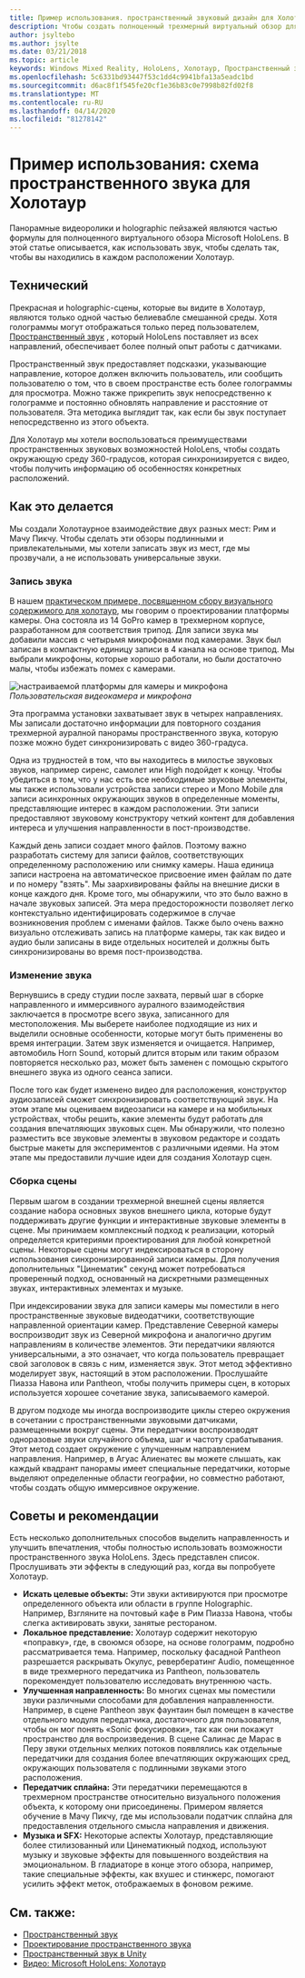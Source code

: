```yaml
---
title: Пример использования. пространственный звуковый дизайн для Холотаур
description: Чтобы создать полноценный трехмерный виртуальный обзор для Microsoft HoloLens, панорамные видео и holographic пейзажей являются частью формулы.
author: jsyltebo
ms.author: jsylte
ms.date: 03/21/2018
ms.topic: article
keywords: Windows Mixed Reality, HoloLens, Холотаур, Пространственный звук, пример использования
ms.openlocfilehash: 5c6331bd93447f53c1dd4c9941bfa13a5eadc1bd
ms.sourcegitcommit: d6ac8f1f545fe20cf1e36b83c0e7998b82fd02f8
ms.translationtype: MT
ms.contentlocale: ru-RU
ms.lasthandoff: 04/14/2020
ms.locfileid: "81278142"
---
```

# <a name="case-study-spatial-sound-design-for-holotour"></a>Пример использования: схема пространственного звука для Холотаур

Панорамные видеоролики и holographic пейзажей являются частью формулы для полноценного виртуального обзора Microsoft HoloLens. В этой статье описывается, как использовать звук, чтобы сделать так, чтобы вы находились в каждом расположении Холотаур.

## <a name="the-tech"></a>Технический

Прекрасная и holographic-сцены, которые вы видите в Холотаур, являются только одной частью белиевабле смешанной среды. Хотя голограммы могут отображаться только перед пользователем, [Пространственный звук](spatial-sound.md) , который HoloLens поставляет из всех направлений, обеспечивает более полный опыт работы с датчиками.

Пространственный звук предоставляет подсказки, указывающие направление, которое должен включить пользователь, или сообщить пользователю о том, что в своем пространстве есть более голограммы для просмотра. Можно также прикрепить звук непосредственно к голограмме и постоянно обновлять направление и расстояние от пользователя. Эта методика выглядит так, как если бы звук поступает непосредственно из этого объекта.

Для Холотаур мы хотели воспользоваться преимуществами пространственных звуковых возможностей HoloLens, чтобы создать окружающую среду 360-градусов, которая синхронизируется с видео, чтобы получить информацию об особенностях конкретных расположений.

## <a name="behind-the-scenes"></a>Как это делается

Мы создали Холотаурное взаимодействие двух разных мест: Рим и Мачу Пикчу. Чтобы сделать эти обзоры подлинными и привлекательными, мы хотели записать звук из мест, где мы прозвучали, а не использовать универсальные звуки.

### <a name="capture-the-audio"></a>Запись звука

В нашем [практическом примере, посвященном сбору визуального содержимого для холотаур](case-study-capturing-and-creating-content-for-holotour.md), мы говорим о проектировании платформы камеры. Она состояла из 14 GoPro камер в трехмерном корпусе, разработанном для соответствия трипод. Для записи звука мы добавили массив с четырьмя микрофонами под камерами. Звук был записан в компактную единицу записи в 4 канала на основе трипод. Мы выбрали микрофоны, которые хорошо работали, но были достаточно малы, чтобы избежать помех с камерами.

![настраиваемой платформы для камеры и микрофона](images/camera-rig-microphones-300px.png)<br>
*Пользовательская видеокамера и микрофона*

Эта программа установки захватывает звук в четырех направлениях. Мы записали достаточно информации для повторного создания трехмерной ауралной панорамы пространственного звука, которую позже можно будет синхронизировать с видео 360-градуса.

Одна из трудностей в том, что вы находитесь в милостье звуковых звуков, например сиренс, самолет или High подойдет к концу. Чтобы убедиться в том, что у нас есть все необходимые звуковые элементы, мы также использовали устройства записи стерео и Mono Mobile для записи асинхронных окружающих звуков в определенные моменты, представляющие интерес в каждом расположении. Эти записи предоставляют звуковому конструктору четкий контент для добавления интереса и улучшения направленности в пост-производстве.

Каждый день записи создает много файлов. Поэтому важно разработать систему для записи файлов, соответствующих определенному расположению или снимку камеры. Наша единица записи настроена на автоматическое присвоение имен файлам по дате и по номеру "взять". Мы заархивированы файлы на внешние диски в конце каждого дня. Кроме того, мы обнаружили, что это было важно в начале звуковых записей. Эта мера предосторожности позволяет легко контекстуально идентифицировать содержимое в случае возникновения проблем с именами файлов. Также было очень важно визуально отслеживать запись на платформе камеры, так как видео и аудио были записаны в виде отдельных носителей и должны быть синхронизированы во время пост-производства.

### <a name="edit-the-audio"></a>Изменение звука

Вернувшись в среду студии после захвата, первый шаг в сборке направленного и иммерсивного ауралного взаимодействия заключается в просмотре всего звука, записанного для местоположения. Мы выберете наиболее подходящие из них и выделили основные особенности, которые могут быть применены во время интеграции. Затем звук изменяется и очищается. Например, автомобиль Horn Sound, который длится вторым или таким образом повторяется несколько раз, может быть заменен с помощью скрытого внешнего звука из одного сеанса записи.

После того как будет изменено видео для расположения, конструктор аудиозаписей сможет синхронизировать соответствующий звук. На этом этапе мы оцениваем видеозаписи на камере и на мобильных устройствах, чтобы решить, какие элементы будут работать для создания впечатляющих звуковых сцен. Мы обнаружили, что полезно разместить все звуковые элементы в звуковом редакторе и создать быстрые макеты для экспериментов с различными идеями. На этом этапе мы предоставили лучшие идеи для создания Холотаур сцен.

### <a name="assemble-the-scene"></a>Сборка сцены

Первым шагом в создании трехмерной внешней сцены является создание набора основных звуков внешнего цикла, которые будут поддерживать другие функции и интерактивные звуковые элементы в сцене. Мы принимаем комплексный подход к реализации, который определяется критериями проектирования для любой конкретной сцены. Некоторые сцены могут индексироваться в сторону использования синхронизированной записи камеры. Для получения дополнительных "Цинематик" секунд может потребоваться проверенный подход, основанный на дискретными размещенных звуках, интерактивных элементах и музыке.

При индексировании звука для записи камеры мы поместили в него пространственные звуковые видеодатчики, соответствующие направленной ориентации камер. Представление Северной камеры воспроизводит звук из Северной микрофона и аналогично другим направлениям в количестве элементов. Эти передатчики являются универсальными, а это означает, что когда пользователь превращает свой заголовок в связь с ним, изменяется звук. Этот метод эффективно моделирует звук, настоящий в этом расположении. Прослушайте Пиазза Навона или Pantheon, чтобы получить примеры сцен, в которых используется хорошее сочетание звука, записываемого камерой.

В другом подходе мы иногда воспроизводите циклы стерео окружения в сочетании с пространственными звуковыми датчиками, размещенными вокруг сцены. Эти передатчики воспроизводят одноразовые звуки случайного объема, шаг и частоту срабатывания. Этот метод создает окружение с улучшенным направлением направления. Например, в Агуас Алиенатес вы можете слышать, как каждый квадрант панорамы имеет специальные передатчики, которые выделяют определенные области географии, но совместно работают, чтобы создать общую иммерсивное окружение.

## <a name="tips-and-tricks"></a>Советы и рекомендации

Есть несколько дополнительных способов выделить направленность и улучшить впечатления, чтобы полностью использовать возможности пространственного звука HoloLens. Здесь представлен список. Прослушивать эти эффекты в следующий раз, когда вы попробуете Холотаур.
* **Искать целевые объекты:** Эти звуки активируются при просмотре определенного объекта или области в группе Holographic. Например, Взгляните на почтовый кафе в Рим Пиазза Навона, чтобы слегка активировать звуки, занятые рестораном.
* **Локальное представление:** Холотаур содержит некоторую «поправку», где, в своюмся обзоре, на основе голограмм, подробно рассматривается тема. Например, поскольку фасадной Pantheon разрешается раскрывать Окулус, ревербератинг Audio, помещенное в виде трехмерного передатчика из Pantheon, пользователь порекомендует пользователю исследовать внутреннюю часть.
* **Улучшенная направленность:** Во многих сценах мы поместили звуки различными способами для добавления направленности. Например, в сцене Pantheon звук фаунтаин был помещен в качестве отдельного модуля передатчика, достаточного для пользователя, чтобы он мог понять «Sonic фокусировки», так как они покажут пространство для воспроизведения. В сцене Салинас де Марас в Перу звуки отдельных мелких потоков появлялись как отдельные передатчики для создания более впечатляющих окружающих сред, окружающих пользователя с подлинными звуками этого расположения.
* **Передатчик сплайна:** Эти передатчики перемещаются в трехмерном пространстве относительно визуального положения объекта, к которому они присоединены. Примером является обучение в Мачу Пикчу, где мы использовали податчик сплайна для предоставления отдельного смысла направления и движения.
* **Музыка и SFX:** Некоторые аспекты Холотаур, представляющие более стилизованный или Цинематикный подход, используют музыку и звуковые эффекты для повышенного воздействия на эмоциональном. В гладиаторе в конце этого обзора, например, такие специальные эффекты, как вхушес и стинжерс, помогают усилить эффект меток, отображаемых в фоновом режиме.

## <a name="see-also"></a>См. также:
* [Пространственный звук](spatial-sound.md)
* [Проектирование пространственного звука](spatial-sound-design.md)
* [Пространственный звук в Unity](spatial-sound-in-unity.md)
* [Видео: Microsoft HoloLens: Холотаур](https://www.youtube.com/watch?v=pLd9WPlaMpY)
